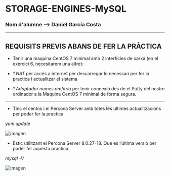 # STORAGE-ENGINES-MySQL

### Nom d'alumne --> Daniel García Costa
***

## REQUISITS PREVIS ABANS DE FER LA PRÀCTICA

- Tenir una maquina CentOS 7 minimal amb 2 interfícies de xarxa (en el exercici 6, necesitarem una altre): 

- *1 NAT* per accés a internet per descarregar lo necessari per fer la practica i actualitzar el sistema 

- *1 Adaptador nomes amfitrió* per tenir connexió des de el Putty del nostre ordinador a la Maquina CentOS 7 minimal de forma segura.


***

- Tinc el centos i el Percona Server amb totes les ultimes actualitzacions per poder fer la practica

*yum update*

![imagen](https://user-images.githubusercontent.com/61557739/161740738-6dc19d42-1fdc-4e26-a16c-479636c62453.png)

- Estic utilitzant el Percona Server 8.0.27-18. Que es l’ultima versió per poder fer aquesta practica

*mysql -V*

![imagen](https://user-images.githubusercontent.com/61557739/161740756-fa899420-ea59-48cd-8c3d-5761cec90474.png)
